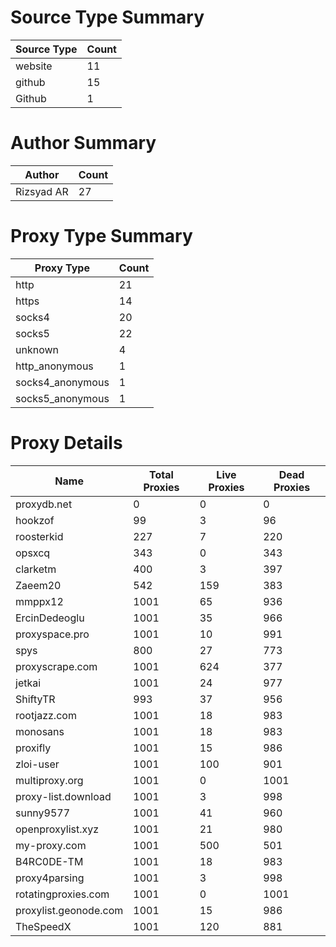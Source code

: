# Source Type Summary

| Source Type | Count |
|-------------|-------|
| website | 11 |
| github | 15 |
| Github | 1 |


# Author Summary

| Author | Count |
|--------|-------|
| Rizsyad AR | 27 |


# Proxy Type Summary

| Proxy Type | Count |
|------------|-------|
| http | 21 |
| https | 14 |
| socks4 | 20 |
| socks5 | 22 |
| unknown | 4 |
| http_anonymous | 1 |
| socks4_anonymous | 1 |
| socks5_anonymous | 1 |


# Proxy Details

| Name | Total Proxies | Live Proxies | Dead Proxies |
|------|---------------|--------------|---------------|
| proxydb.net | 0 | 0 | 0 |
| hookzof | 99 | 3 | 96 |
| roosterkid | 227 | 7 | 220 |
| opsxcq | 343 | 0 | 343 |
| clarketm | 400 | 3 | 397 |
| Zaeem20 | 542 | 159 | 383 |
| mmppx12 | 1001 | 65 | 936 |
| ErcinDedeoglu | 1001 | 35 | 966 |
| proxyspace.pro | 1001 | 10 | 991 |
| spys | 800 | 27 | 773 |
| proxyscrape.com | 1001 | 624 | 377 |
| jetkai | 1001 | 24 | 977 |
| ShiftyTR | 993 | 37 | 956 |
| rootjazz.com | 1001 | 18 | 983 |
| monosans | 1001 | 18 | 983 |
| proxifly | 1001 | 15 | 986 |
| zloi-user | 1001 | 100 | 901 |
| multiproxy.org | 1001 | 0 | 1001 |
| proxy-list.download | 1001 | 3 | 998 |
| sunny9577 | 1001 | 41 | 960 |
| openproxylist.xyz | 1001 | 21 | 980 |
| my-proxy.com | 1001 | 500 | 501 |
| B4RC0DE-TM | 1001 | 18 | 983 |
| proxy4parsing | 1001 | 3 | 998 |
| rotatingproxies.com | 1001 | 0 | 1001 |
| proxylist.geonode.com | 1001 | 15 | 986 |
| TheSpeedX | 1001 | 120 | 881 |
